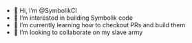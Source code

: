 - 👋 Hi, I’m @SymbolikCI
- 👀 I’m interested in building Symbolik code
- 🌱 I’m currently learning how to checkout PRs and build them
- 💞️ I’m looking to collaborate on my slave army

<!---
SymbolikCI/SymbolikCI is a ✨ special ✨ repository because its `README.md` (this file) appears on your GitHub profile.
You can click the Preview link to take a look at your changes.
--->
